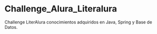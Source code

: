 # Challenge_Alura_Literalura
Challenge LiterAlura conocimientos adquiridos en Java, Spring y Base de Datos.
